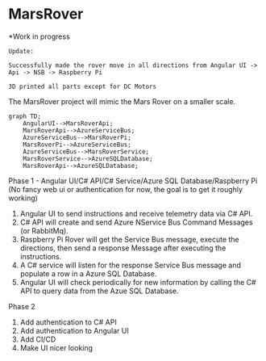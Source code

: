 # MarsRover

*Work in progress 

    Update:
    
    Successfully made the rover move in all directions from Angular UI -> Api -> NSB -> Raspberry Pi
    
    3D printed all parts except for DC Motors

The MarsRover project will mimic the Mars Rover on a smaller scale.  

```mermaid
graph TD;
    AngularUI-->MarsRoverApi;
    MarsRoverApi-->AzureServiceBus;
    AzureServiceBus-->MarsRoverPi;
    MarsRoverPi-->AzureServiceBus;
    AzureServiceBus-->MarsRoverService;
    MarsRoverService-->AzureSQLDatabase;
    MarsRoverApi-->AzureSQLDatabase;
```

Phase 1 - Angular UI/C# API/C# Service/Azure SQL Database/Raspberry Pi
(No fancy web ui or authentication for now, the goal is to get it roughly working)

1. Angular UI to send instructions and receive telemetry data via C# API.
2. C# API will create and send Azure NService Bus Command Messages (or RabbitMq).  
3. Raspberry Pi Rover will get the Service Bus message, execute the directions, then send a response Message after executing the instructions.
4. A C# service will listen for the response Service Bus message and populate a row in a Azure SQL Database.
5. Angular UI will check periodically for new information by calling the C# API to query data from the Azue SQL Database.

Phase 2

1. Add authentication to C# API
2. Add authentication to Angular UI
3. Add CI/CD
4. Make UI nicer looking
